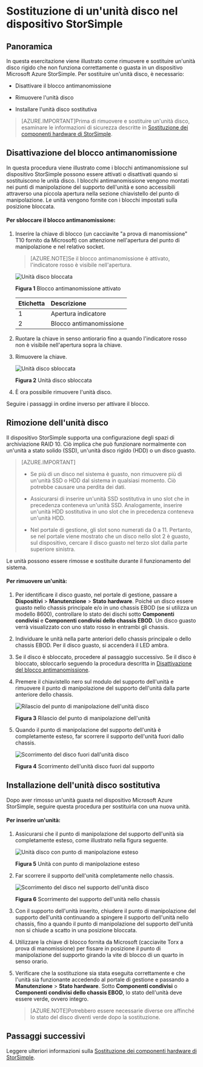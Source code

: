 <properties 
   pageTitle="Sostituzione di un'unità disco nel dispositivo StorSimple | Microsoft Azure"
   description="Viene illustrato come sostituire un'unità disco in un dispositivo principale StorSimple o in uno chassis EBOD."
   services="storsimple"
   documentationCenter=""
   authors="alkohli"
   manager="carolz"
   editor="" />
<tags 
   ms.service="storsimple"
   ms.devlang="NA"
   ms.topic="article"
   ms.tgt_pltfrm="NA"
   ms.workload="TBD"
   ms.date="08/05/2015"
   ms.author="alkohli" />

# Sostituzione di un'unità disco nel dispositivo StorSimple

## Panoramica

In questa esercitazione viene illustrato come rimuovere e sostituire un'unità disco rigido che non funziona correttamente o guasta in un dispositivo Microsoft Azure StorSimple. Per sostituire un'unità disco, è necessario:

- Disattivare il blocco antimanomissione

- Rimuovere l'unità disco

- Installare l'unità disco sostitutiva

>[AZURE.IMPORTANT]Prima di rimuovere e sostituire un'unità disco, esaminare le informazioni di sicurezza descritte in [Sostituzione dei componenti hardware di StorSimple](storsimple-hardware-component-replacement.md).

## Disattivazione del blocco antimanomissione

In questa procedura viene illustrato come i blocchi antimanomissione sul dispositivo StorSimple possono essere attivati o disattivati quando si sostituiscono le unità disco. I blocchi antimanomissione vengono montati nei punti di manipolazione del supporto dell'unità e sono accessibili attraverso una piccola apertura nella sezione chiavistello del punto di manipolazione. Le unità vengono fornite con i blocchi impostati sulla posizione bloccata.

#### Per sbloccare il blocco antimanomissione:

1. Inserire la chiave di blocco (un cacciavite "a prova di manomissione" T10 fornito da Microsoft) con attenzione nell'apertura del punto di manipolazione e nel relativo socket. 

    >[AZURE.NOTE]Se il blocco antimanomissione è attivato, l'indicatore rosso è visibile nell'apertura.

    ![Unità disco bloccata](./media/storsimple-disk-drive-replacement/IC741056.png)

    **Figura 1** Blocco antimanomissione attivato

    |Etichetta|Descrizione|
    |:----|:----------|
    |1|Apertura indicatore|
    |2|Blocco antimanomissione|

2. Ruotare la chiave in senso antiorario fino a quando l'indicatore rosso non è visibile nell'apertura sopra la chiave.

3. Rimuovere la chiave.

    ![Unità disco sbloccata](./media/storsimple-disk-drive-replacement/IC741057.png)

    **Figura 2** Unità disco sbloccata

4. È ora possibile rimuovere l'unità disco.

Seguire i passaggi in ordine inverso per attivare il blocco.

## Rimozione dell'unità disco

Il dispositivo StorSimple supporta una configurazione degli spazi di archiviazione RAID 10. Ciò implica che può funzionare normalmente con un'unità a stato solido (SSD), un'unità disco rigido (HDD) o un disco guasto.

>[AZURE.IMPORTANT]
>
>- Se più di un disco nel sistema è guasto, non rimuovere più di un'unità SSD o HDD dal sistema in qualsiasi momento. Ciò potrebbe causare una perdita dei dati.
>
>- Assicurarsi di inserire un'unità SSD sostitutiva in uno slot che in precedenza conteneva un'unità SSD. Analogamente, inserire un'unità HDD sostitutiva in uno slot che in precedenza conteneva un'unità HDD.
>
>- Nel portale di gestione, gli slot sono numerati da 0 a 11. Pertanto, se nel portale viene mostrato che un disco nello slot 2 è guasto, sul dispositivo, cercare il disco guasto nel terzo slot dalla parte superiore sinistra.

Le unità possono essere rimosse e sostituite durante il funzionamento del sistema.

#### Per rimuovere un'unità:

1. Per identificare il disco guasto, nel portale di gestione, passare a **Dispositivi** > **Manutenzione** > **Stato hardware**. Poiché un disco essere guasto nello chassis principale e/o in uno chassis EBOD (se si utilizza un modello 8600), controllare lo stato dei dischi sotto **Componenti condivisi** e **Componenti condivisi dello chassis EBOD**. Un disco guasto verrà visualizzato con uno stato rosso in entrambi gli chassis.

2. Individuare le unità nella parte anteriori dello chassis principale o dello chassis EBOD. Per il disco guasto, si accenderà il LED ambra.

3. Se il disco è sbloccato, procedere al passaggio successivo. Se il disco è bloccato, sbloccarlo seguendo la procedura descritta in [Disattivazione del blocco antimanomissione](#disengage-the-antitamper-lock).

4. Premere il chiavistello nero sul modulo del supporto dell'unità e rimuovere il punto di manipolazione del supporto dell'unità dalla parte anteriore dello chassis.

    ![Rilascio del punto di manipolazione dell'unità disco](./media/storsimple-disk-drive-replacement/IC741051.png)

    **Figura 3** Rilascio del punto di manipolazione dell'unità

5. Quando il punto di manipolazione del supporto dell'unità è completamente esteso, far scorrere il supporto dell'unità fuori dallo chassis.

    ![Scorrimento del disco fuori dall'unità disco](./media/storsimple-disk-drive-replacement/IC741052.png)
    
    **Figura 4** Scorrimento dell'unità disco fuori dal supporto

## Installazione dell'unità disco sostitutiva

Dopo aver rimosso un'unità guasta nel dispositivo Microsoft Azure StorSimple, seguire questa procedura per sostituirla con una nuova unità.

#### Per inserire un'unità:

1. Assicurarsi che il punto di manipolazione del supporto dell'unità sia completamente esteso, come illustrato nella figura seguente.

    ![Unità disco con punto di manipolazione esteso](./media/storsimple-disk-drive-replacement/IC741044.png)

    **Figura 5** Unità con punto di manipolazione esteso

2. Far scorrere il supporto dell'unità completamente nello chassis.

    ![Scorrimento del disco nel supporto dell'unità disco](./media/storsimple-disk-drive-replacement/IC741045.png)

    **Figura 6** Scorrimento del supporto dell'unità nello chassis

3. Con il supporto dell'unità inserito, chiudere il punto di manipolazione del supporto dell'unità continuando a spingere il supporto dell'unità nello chassis, fino a quando il punto di manipolazione del supporto dell'unità non si chiude a scatto in una posizione bloccata.

4. Utilizzare la chiave di blocco fornita da Microsoft (cacciavite Torx a prova di manomissione) per fissare in posizione il punto di manipolazione del supporto girando la vite di blocco di un quarto in senso orario.

5. Verificare che la sostituzione sia stata eseguita correttamente e che l'unità sia funzionante accedendo al portale di gestione e passando a **Manutenzione** > **Stato hardware**. Sotto **Componenti condivisi** o **Componenti condivisi dello chassis EBOD**, lo stato dell'unità deve essere verde, ovvero integro.

    >[AZURE.NOTE]Potrebbero essere necessarie diverse ore affinché lo stato del disco diventi verde dopo la sostituzione.

## Passaggi successivi

Leggere ulteriori informazioni sulla [Sostituzione dei componenti hardware di StorSimple](storsimple-hardware-component-replacement.md).

<!---HONumber=August15_HO6-->